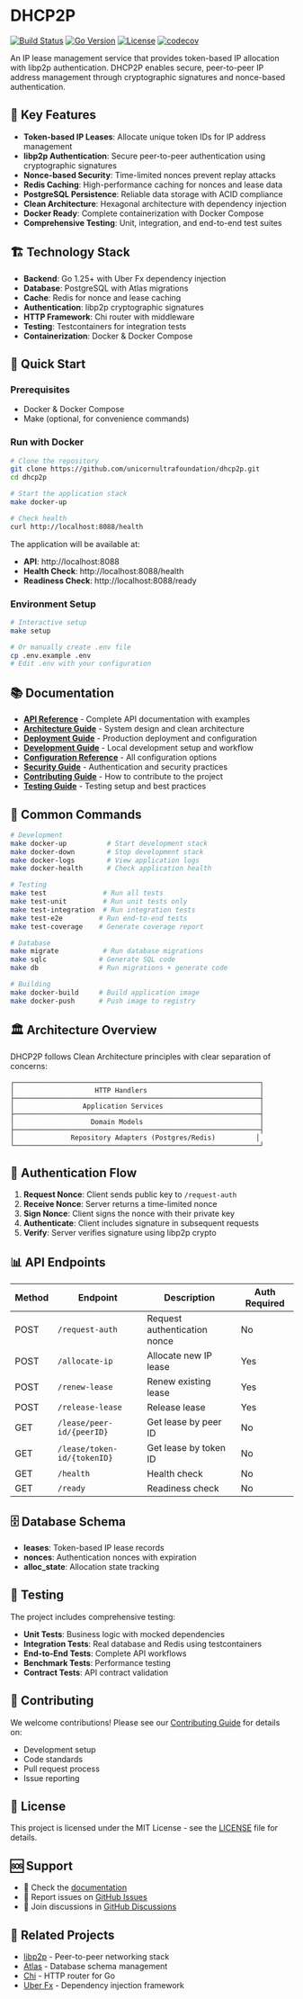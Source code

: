 # DHCP2P

[![Build Status](https://img.shields.io/badge/build-passing-brightgreen)](https://github.com/unicornultrafoundation/dhcp2p)
[![Go Version](https://img.shields.io/badge/go-1.25+-blue)](https://golang.org/)
[![License](https://img.shields.io/badge/license-MIT-green)](LICENSE)
[![codecov](https://codecov.io/gh/unicornultrafoundation/dhcp2p/branch/main/graph/badge.svg)](https://codecov.io/gh/unicornultrafoundation/dhcp2p)

An IP lease management service that provides token-based IP allocation with libp2p authentication. DHCP2P enables secure, peer-to-peer IP address management through cryptographic signatures and nonce-based authentication.

## 🚀 Key Features

- **Token-based IP Leases**: Allocate unique token IDs for IP address management
- **libp2p Authentication**: Secure peer-to-peer authentication using cryptographic signatures
- **Nonce-based Security**: Time-limited nonces prevent replay attacks
- **Redis Caching**: High-performance caching for nonces and lease data
- **PostgreSQL Persistence**: Reliable data storage with ACID compliance
- **Clean Architecture**: Hexagonal architecture with dependency injection
- **Docker Ready**: Complete containerization with Docker Compose
- **Comprehensive Testing**: Unit, integration, and end-to-end test suites

## 🏗️ Technology Stack

- **Backend**: Go 1.25+ with Uber Fx dependency injection
- **Database**: PostgreSQL with Atlas migrations
- **Cache**: Redis for nonce and lease caching
- **Authentication**: libp2p cryptographic signatures
- **HTTP Framework**: Chi router with middleware
- **Testing**: Testcontainers for integration tests
- **Containerization**: Docker & Docker Compose

## 🚀 Quick Start

### Prerequisites

- Docker & Docker Compose
- Make (optional, for convenience commands)

### Run with Docker

```bash
# Clone the repository
git clone https://github.com/unicornultrafoundation/dhcp2p.git
cd dhcp2p

# Start the application stack
make docker-up

# Check health
curl http://localhost:8088/health
```

The application will be available at:
- **API**: http://localhost:8088
- **Health Check**: http://localhost:8088/health
- **Readiness Check**: http://localhost:8088/ready

### Environment Setup

```bash
# Interactive setup
make setup

# Or manually create .env file
cp .env.example .env
# Edit .env with your configuration
```

## 📚 Documentation

- **[API Reference](docs/API.md)** - Complete API documentation with examples
- **[Architecture Guide](docs/ARCHITECTURE.md)** - System design and clean architecture
- **[Deployment Guide](docs/DEPLOYMENT.md)** - Production deployment and configuration
- **[Development Guide](docs/DEVELOPMENT.md)** - Local development setup and workflow
- **[Configuration Reference](docs/CONFIGURATION.md)** - All configuration options
- **[Security Guide](docs/SECURITY.md)** - Authentication and security practices
- **[Contributing Guide](docs/CONTRIBUTING.md)** - How to contribute to the project
- **[Testing Guide](tests/README.md)** - Testing setup and best practices

## 🔧 Common Commands

```bash
# Development
make docker-up          # Start development stack
make docker-down        # Stop development stack
make docker-logs        # View application logs
make docker-health      # Check application health

# Testing
make test              # Run all tests
make test-unit         # Run unit tests only
make test-integration  # Run integration tests
make test-e2e         # Run end-to-end tests
make test-coverage    # Generate coverage report

# Database
make migrate           # Run database migrations
make sqlc             # Generate SQL code
make db               # Run migrations + generate code

# Building
make docker-build     # Build application image
make docker-push      # Push image to registry
```

## 🏛️ Architecture Overview

DHCP2P follows Clean Architecture principles with clear separation of concerns:

```
┌─────────────────────────────────────────────────────────────┐
│                    HTTP Handlers                            │
├─────────────────────────────────────────────────────────────┤
│                 Application Services                        │
├─────────────────────────────────────────────────────────────┤
│                   Domain Models                             │
├─────────────────────────────────────────────────────────────┤
│              Repository Adapters (Postgres/Redis)          │
└─────────────────────────────────────────────────────────────┘
```

## 🔐 Authentication Flow

1. **Request Nonce**: Client sends public key to `/request-auth`
2. **Receive Nonce**: Server returns a time-limited nonce
3. **Sign Nonce**: Client signs the nonce with their private key
4. **Authenticate**: Client includes signature in subsequent requests
5. **Verify**: Server verifies signature using libp2p crypto

## 📊 API Endpoints

| Method | Endpoint | Description | Auth Required |
|--------|----------|-------------|---------------|
| POST | `/request-auth` | Request authentication nonce | No |
| POST | `/allocate-ip` | Allocate new IP lease | Yes |
| POST | `/renew-lease` | Renew existing lease | Yes |
| POST | `/release-lease` | Release lease | Yes |
| GET | `/lease/peer-id/{peerID}` | Get lease by peer ID | No |
| GET | `/lease/token-id/{tokenID}` | Get lease by token ID | No |
| GET | `/health` | Health check | No |
| GET | `/ready` | Readiness check | No |

## 🗄️ Database Schema

- **leases**: Token-based IP lease records
- **nonces**: Authentication nonces with expiration
- **alloc_state**: Allocation state tracking

## 🧪 Testing

The project includes comprehensive testing:

- **Unit Tests**: Business logic with mocked dependencies
- **Integration Tests**: Real database and Redis using testcontainers
- **End-to-End Tests**: Complete API workflows
- **Benchmark Tests**: Performance testing
- **Contract Tests**: API contract validation

## 🤝 Contributing

We welcome contributions! Please see our [Contributing Guide](docs/CONTRIBUTING.md) for details on:

- Development setup
- Code standards
- Pull request process
- Issue reporting

## 📄 License

This project is licensed under the MIT License - see the [LICENSE](LICENSE) file for details.

## 🆘 Support

- 📖 Check the [documentation](docs/)
- 🐛 Report issues on [GitHub Issues](https://github.com/unicornultrafoundation/dhcp2p/issues)
- 💬 Join discussions in [GitHub Discussions](https://github.com/unicornultrafoundation/dhcp2p/discussions)

## 🔗 Related Projects

- [libp2p](https://libp2p.io/) - Peer-to-peer networking stack
- [Atlas](https://atlasgo.io/) - Database schema management
- [Chi](https://github.com/go-chi/chi) - HTTP router for Go
- [Uber Fx](https://uber-go.github.io/fx/) - Dependency injection framework
